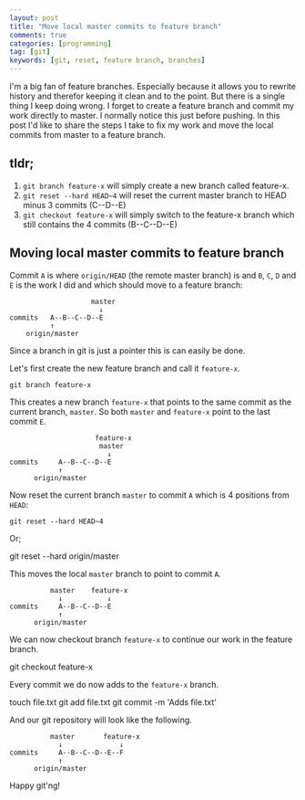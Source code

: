 ```yaml
---
layout: post
title: "Move local master commits to feature branch"
comments: true
categories: [programming]
tag: [git]
keywords: [git, reset, feature branch, branches]
---
```


I'm a big fan of feature branches. Especially because it allows you to rewrite history and therefor keeping it clean and to the point. But there is a single thing I keep doing wrong. I forget to create a feature branch and commit my work directly to master. I normally notice this just before pushing. In this post I'd like to share the steps I take to fix my work and move the local commits from master to a feature branch.

## tldr;

1. `git branch feature-x` will simply create a new branch called feature-x.
2. `git reset --hard HEAD~4` will reset the current master branch to HEAD minus 3 commits (C--D--E)
3. `git checkout feature-x` will simply switch to the feature-x branch which still contains the 4 commits (B--C--D--E)

## Moving local master commits to feature branch

Commit `A` is where `origin/HEAD` (the remote master branch) is and `B`, `C`, `D` and `E` is the work I did and which should move to a feature branch:

                        master
                          ↓
    commits   A--B--C--D--E
              ↑
        origin/master

Since a branch in git is just a pointer this is can easily be done.

Let's first create the new feature branch and call it `feature-x`.

    git branch feature-x

This creates a new branch `feature-x` that points to the same commit as the current branch, `master`. So both `master` and `feature-x` point to the last commit `E`.

                         feature-x
                          master
                            ↓
    commits     A--B--C--D--E
                ↑
          origin/master

Now reset the current branch `master` to commit `A` which is 4 positions from `HEAD`:

    git reset --hard HEAD~4

Or;

  git reset --hard origin/master

This moves the local `master` branch to point to commit `A`.

              master    feature-x
                ↓           ↓
    commits     A--B--C--D--E
                ↑
          origin/master

We can now checkout branch `feature-x` to continue our work in the feature branch.

  git checkout feature-x

Every commit we do now adds to the `feature-x` branch.

  touch file.txt
  git add file.txt
  git commit -m 'Adds file.txt'

And our git repository will look like the following.

              master       feature-x
                ↓              ↓
    commits     A--B--C--D--E--F
                ↑
          origin/master

Happy git'ng!
